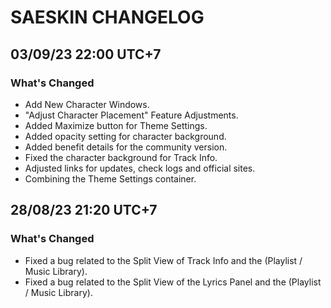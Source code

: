 # SAESKIN CHANGELOG

## 03/09/23 22:00 UTC+7
### What's Changed
- Add New Character Windows.
- "Adjust Character Placement" Feature Adjustments.
- Added Maximize button for Theme Settings.
- Added opacity setting for character background. 
- Added benefit details for the community version.
- Fixed the character background for Track Info.
- Adjusted links for updates, check logs and official sites.
- Combining the Theme Settings container.
  
## 28/08/23 21:20 UTC+7
### What's Changed
- Fixed a bug related to the Split View of Track Info and the (Playlist / Music Library).
- Fixed a bug related to the Split View of the Lyrics Panel and the (Playlist / Music Library).
